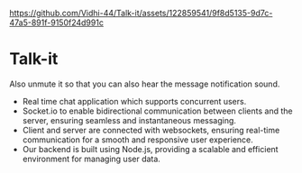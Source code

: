 



https://github.com/Vidhi-44/Talk-it/assets/122859541/9f8d5135-9d7c-47a5-891f-9150f24d991c



# Talk-it

Also unmute it so that you can also hear the message notification sound.


- Real time chat application which supports  concurrent users.
- Socket.io to enable bidirectional communication between clients and the server, ensuring seamless and instantaneous messaging.
- Client and server are  connected with websockets, ensuring real-time communication for a smooth and responsive user experience.
- Our backend is built using Node.js, providing a scalable and efficient environment for managing user data.

